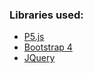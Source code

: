 ### Libraries used:
* [P5.js](https://p5js.org/)
* [Bootstrap 4](https://getbootstrap.com/)
* [JQuery](https://jquery.com/)
